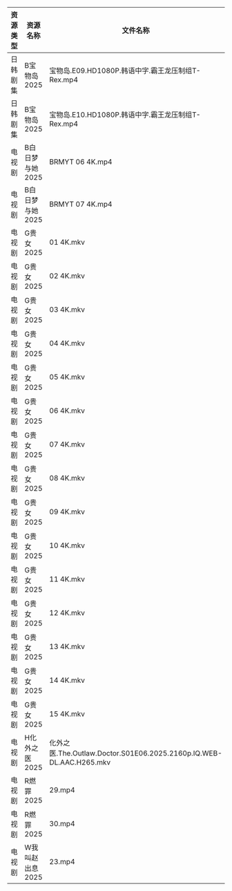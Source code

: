 | 资源类型 | 资源名称       | 文件名称                                                            | 分享链接                                 | 更新时间                |
| ---- | ---------- | --------------------------------------------------------------- | ------------------------------------ | ------------------- |
| 日韩剧集 | B宝物岛2025   | 宝物岛.E09.HD1080P.韩语中字.霸王龙压制组T-Rex.mp4                            | https://pan.quark.cn/s/08d346c96dc0  | 2025-03-25 16:21:16 |
| 日韩剧集 | B宝物岛2025   | 宝物岛.E10.HD1080P.韩语中字.霸王龙压制组T-Rex.mp4                            | https://pan.quark.cn/s/08d346c96dc0  | 2025-03-25 16:21:19 |
| 电视剧  | B白日梦与她2025 | BRMYT 06 4K.mp4                                                 | https://www.alipan.com/s/koPyyazPNd1 | 2025-03-25 13:05:18 |
| 电视剧  | B白日梦与她2025 | BRMYT 07 4K.mp4                                                 | https://www.alipan.com/s/koPyyazPNd1 | 2025-03-25 13:05:18 |
| 电视剧  | G贵女2025    | 01 4K.mkv                                                       | https://www.alipan.com/s/PmfiWbhbqWJ | 2025-03-25 19:05:45 |
| 电视剧  | G贵女2025    | 02 4K.mkv                                                       | https://www.alipan.com/s/PmfiWbhbqWJ | 2025-03-25 19:05:44 |
| 电视剧  | G贵女2025    | 03 4K.mkv                                                       | https://www.alipan.com/s/PmfiWbhbqWJ | 2025-03-25 19:05:44 |
| 电视剧  | G贵女2025    | 04 4K.mkv                                                       | https://www.alipan.com/s/PmfiWbhbqWJ | 2025-03-25 19:05:44 |
| 电视剧  | G贵女2025    | 05 4K.mkv                                                       | https://www.alipan.com/s/PmfiWbhbqWJ | 2025-03-25 19:05:44 |
| 电视剧  | G贵女2025    | 06 4K.mkv                                                       | https://www.alipan.com/s/PmfiWbhbqWJ | 2025-03-25 19:05:44 |
| 电视剧  | G贵女2025    | 07 4K.mkv                                                       | https://www.alipan.com/s/PmfiWbhbqWJ | 2025-03-25 19:05:43 |
| 电视剧  | G贵女2025    | 08 4K.mkv                                                       | https://www.alipan.com/s/PmfiWbhbqWJ | 2025-03-25 19:05:43 |
| 电视剧  | G贵女2025    | 09 4K.mkv                                                       | https://www.alipan.com/s/PmfiWbhbqWJ | 2025-03-25 19:05:43 |
| 电视剧  | G贵女2025    | 10 4K.mkv                                                       | https://www.alipan.com/s/PmfiWbhbqWJ | 2025-03-25 19:05:43 |
| 电视剧  | G贵女2025    | 11 4K.mkv                                                       | https://www.alipan.com/s/PmfiWbhbqWJ | 2025-03-25 19:05:42 |
| 电视剧  | G贵女2025    | 12 4K.mkv                                                       | https://www.alipan.com/s/PmfiWbhbqWJ | 2025-03-25 19:05:42 |
| 电视剧  | G贵女2025    | 13 4K.mkv                                                       | https://www.alipan.com/s/PmfiWbhbqWJ | 2025-03-25 19:05:42 |
| 电视剧  | G贵女2025    | 14 4K.mkv                                                       | https://www.alipan.com/s/PmfiWbhbqWJ | 2025-03-25 19:05:42 |
| 电视剧  | G贵女2025    | 15 4K.mkv                                                       | https://www.alipan.com/s/PmfiWbhbqWJ | 2025-03-25 19:05:42 |
| 电视剧  | H化外之医2025  | 化外之医.The.Outlaw.Doctor.S01E06.2025.2160p.IQ.WEB-DL.AAC.H265.mkv | https://pan.quark.cn/s/5e35f6a2b34c  | 2025-03-25 16:22:58 |
| 电视剧  | R燃罪2025    | 29.mp4                                                          | https://www.alipan.com/s/R1VTj12mT2c | 2025-03-25 19:06:51 |
| 电视剧  | R燃罪2025    | 30.mp4                                                          | https://www.alipan.com/s/R1VTj12mT2c | 2025-03-25 19:06:51 |
| 电视剧  | W我叫赵出息2025 | 23.mp4                                                          | https://www.alipan.com/s/eJE8EhtETs6 | 2025-03-25 19:07:01 |
